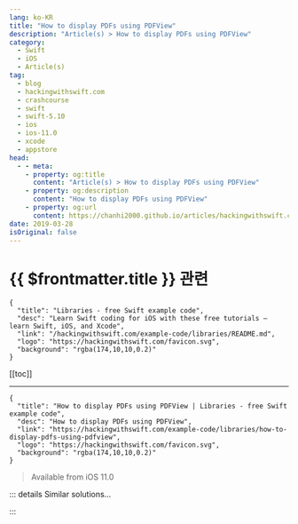 ```yaml
---
lang: ko-KR
title: "How to display PDFs using PDFView"
description: "Article(s) > How to display PDFs using PDFView"
category:
  - Swift
  - iOS
  - Article(s)
tag: 
  - blog
  - hackingwithswift.com
  - crashcourse
  - swift
  - swift-5.10
  - ios
  - ios-11.0
  - xcode
  - appstore
head:
  - - meta:
    - property: og:title
      content: "Article(s) > How to display PDFs using PDFView"
    - property: og:description
      content: "How to display PDFs using PDFView"
    - property: og:url
      content: https://chanhi2000.github.io/articles/hackingwithswift.com/example-code/libraries/how-to-display-pdfs-using-pdfview.html
date: 2019-03-28
isOriginal: false
---
```


# {{ $frontmatter.title }} 관련

```component VPCard
{
  "title": "Libraries - free Swift example code",
  "desc": "Learn Swift coding for iOS with these free tutorials – learn Swift, iOS, and Xcode",
  "link": "/hackingwithswift.com/example-code/libraries/README.md",
  "logo": "https://hackingwithswift.com/favicon.svg",
  "background": "rgba(174,10,10,0.2)"
}
```

[[toc]]

---

```component VPCard
{
  "title": "How to display PDFs using PDFView | Libraries - free Swift example code",
  "desc": "How to display PDFs using PDFView",
  "link": "https://hackingwithswift.com/example-code/libraries/how-to-display-pdfs-using-pdfview",
  "logo": "https://hackingwithswift.com/favicon.svg",
  "background": "rgba(174,10,10,0.2)"
}
```

> Available from iOS 11.0

<!-- TODO: 작성 -->

<!-- 
Apple’s PDFKit framework provides a huge range of code to help us work with PDFs, and one of the most useful is `PDFView` – it renders PDFs to the screen and lets users interact with them.

To try it out, start by importing the PDFKit framework:

```swift
import PDFKit
```

Next, add this code to your `viewDidLoad()` method to create a `PDFView` and make it fill all available space:

```swift
let pdfView = PDFView()

pdfView.translatesAutoresizingMaskIntoConstraints = false
view.addSubview(pdfView)

pdfView.leadingAnchor.constraint(equalTo: view.safeAreaLayoutGuide.leadingAnchor).isActive = true
pdfView.trailingAnchor.constraint(equalTo: view.safeAreaLayoutGuide.trailingAnchor).isActive = true
pdfView.topAnchor.constraint(equalTo: view.safeAreaLayoutGuide.topAnchor).isActive = true
pdfView.bottomAnchor.constraint(equalTo: view.safeAreaLayoutGuide.bottomAnchor).isActive = true
```

Finally, create a `URL` pointing to a PDF you have in your bundle somewhere (or one in your documents directory), then create a `PDFDocument` object from that and pass it to the PDF view:

```swift
guard let path = Bundle.main.url(forResource: "example", withExtension: "pdf") else { return }

if let document = PDFDocument(url: path) {
    pdfView.document = document
}
```

Done!

-->

::: details Similar solutions…

<!--
/example-code/libraries/how-to-watermark-pdfs-inside-a-pdfview">How to watermark PDFs inside a PDFView 
/example-code/uikit/how-to-render-pdfs-using-uigraphicspdfrenderer">How to render PDFs using UIGraphicsPDFRenderer 
/example-code/libraries/how-to-show-pdf-thumbnails-using-pdfthumbnailview">How to show PDF thumbnails using PDFThumbnailView 
/quick-start/swiftui/how-to-customize-the-display-mode-of-navigationsplitview">How to customize the display mode of NavigationSplitView 
/example-code/strings/how-to-display-different-strings-based-on-available-space-using-variantfittingpresentationwidth">How to display different strings based on available space using variantFittingPresentationWidth()</a>
-->

:::

